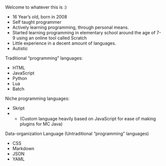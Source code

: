 Welcome to whatever this is :)

* 16 Year’s old, born in 2008
* Self taught programmer
* Actively learning programming, through personal means.
* Started learning programming in elementary school around the age of 7-9 using an online tool called Scratch
* Little experience in a decent amount of languages.
* Autistic

Traditional “programming” languages:
* HTML
* JavaScript
* Python
* Lua
* Batch

Niche programming languages:
* Skript
* * (Custom language heavily based on JavaScript for ease of making plugins for MC Java)

Data-organization Language
(Untraditional “programming” languages)
* CSS
* Markdown
* JSON
* YAML

<!--
**HopeCreates/HopeCreates** is a ✨ _special_ ✨ repository because its `README.md` (this file) appears on your GitHub profile.

Here are some ideas to get you started:

- 🔭 I’m currently working on ...
- 🌱 I’m currently learning ...
- 👯 I’m looking to collaborate on ...
- 🤔 I’m looking for help with ...
- 💬 Ask me about ...
- 📫 How to reach me: ...
- 😄 Pronouns: ...
- ⚡ Fun fact: ...
-->

